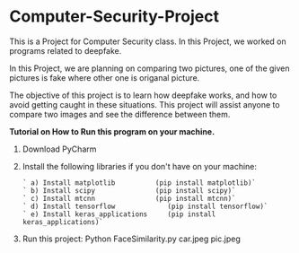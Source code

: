 # Computer-Security-Project 

This is a Project for Computer Security class. In this Project, we worked on programs related to deepfake.

In this Project, we are planning on comparing two pictures, one of the given pictures is fake where other one is origanal picture. 

The objective of this project is to learn how deepfake works, and how to avoid getting caught in these situations. This project will assist anyone to compare two images and see the difference between them.

**Tutorial on How to Run this program on your machine.**

1. Download PyCharm

2. Install the following libraries if you don't have on your machine:

     ```
     ` a) Install matplotlib          (pip install matplotlib)`
     ` b) Install scipy               (pip install scipy)`
     ` c) Install mtcnn               (pip install mtcnn)`
     ` d) Install tensorflow	         (pip install tensorflow)`
     ` e) Install keras_applications	 (pip install keras_applications)`
     ```

3. Run this project: Python FaceSimilarity.py car.jpeg pic.jpeg 
   
      

